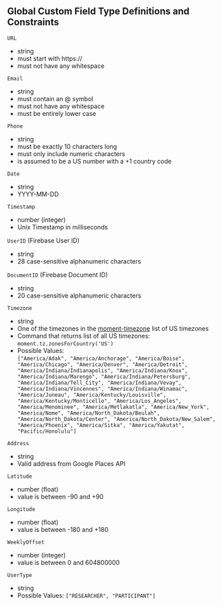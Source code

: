 ## Global Custom Field Type Definitions and Constraints

`URL`

* string
* must start with https://
* must not have any whitespace

`Email`

* string
* must contain an @ symbol
* must not have any whitespace
* must be entirely lower case

`Phone`

* string
* must be exactly 10 characters long
* must only include numeric characters
* is assumed to be a US number with a +1 country code

`Date`

* string
* YYYY-MM-DD

`Timestamp`

* number (integer)
* Unix Timestamp in milliseconds

`UserID` (Firebase User ID)

* string
* 28 case-sensitive alphanumeric characters

`DocumentID` (Firebase Document ID)

* string
* 20 case-sensitive alphanumeric characters

`Timezone`

* string
* One of the timezones in the [moment-timezone](https://momentjs.com/timezone/docs/#/using-timezones/getting-zone-names/) list of US timezones
* Command that returns list of all US timezones: `moment.tz.zonesForCountry('US')`
* Possible Values:\
    `["America/Adak", "America/Anchorage", "America/Boise", "America/Chicago", "America/Denver", "America/Detroit", "America/Indiana/Indianapolis", "America/Indiana/Knox", "America/Indiana/Marengo", "America/Indiana/Petersburg", "America/Indiana/Tell_City", "America/Indiana/Vevay", "America/Indiana/Vincennes", "America/Indiana/Winamac", "America/Juneau", "America/Kentucky/Louisville", "America/Kentucky/Monticello", "America/Los_Angeles", "America/Menominee", "America/Metlakatla", "America/New_York", "America/Nome", "America/North_Dakota/Beulah", "America/North_Dakota/Center", "America/North_Dakota/New_Salem", "America/Phoenix", "America/Sitka", "America/Yakutat", "Pacific/Honolulu"]`

`Address`

* string
* Valid address from Google Places API

`Latitude`

* number (float)
* value is between -90 and +90

`Longitude`

* number (float)
* value is between -180 and +180

`WeeklyOffset`

* number (integer)
* value is between 0 and 604800000

`UserType`

* string
* Possible Values: `["RESEARCHER", "PARTICIPANT"]`

<!-- 9.  SurveyQuestionType
    * string
    * Possible Values: `["short", "long", "multiple", "checkboxes", "dropdown", "number", "email", "phone", "file", "link", "date", "time"]` -->
